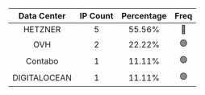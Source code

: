| Data Center | IP Count | Percentage | Freq |
|:------------:|:--------:|:-----------:|:-----:|
| HETZNER | 5 | 55.56% | 🔴 |
| OVH | 2 | 22.22% | 🟢 |
| Contabo | 1 | 11.11% | 🟢 |
| DIGITALOCEAN | 1 | 11.11% | 🟢 |